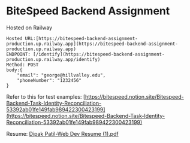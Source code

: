 # BiteSpeed Backend Assignment

Hosted on Railway
```
Hosted URL:[https://bitespeed-backend-assignment-production.up.railway.app](https://bitespeed-backend-assignment-production.up.railway.app)
ENDPOINT: [/identify](https://bitespeed-backend-assignment-production.up.railway.app/identify)
Method: POST
body:{
    "email": "george@hillvalley.edu",
    "phoneNumber": "1232456"
}
```
Refer to this for test examples: [https://bitespeed.notion.site/Bitespeed-Backend-Task-Identity-Reconciliation-53392ab01fe149fab989422300423199](https://bitespeed.notion.site/Bitespeed-Backend-Task-Identity-Reconciliation-53392ab01fe149fab989422300423199)


Resume:
[Dipak Patil-Web Dev Resume (1).pdf](https://github.com/dipakpatil1509/bitespeed-backend-assignment/files/11645861/Dipak.Patil-Web.Dev.Resume.1.pdf)
